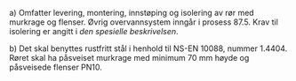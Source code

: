 a) Omfatter levering, montering, innstøping og isolering av rør med murkrage og flenser. Øvrig overvannsystem inngår i prosess 87.5. Krav til isolering er angitt i *den spesielle beskrivelsen*.

b) Det skal benyttes rustfritt stål i henhold til NS-EN 10088, nummer 1.4404. Røret skal ha påsveiset murkrage med minimum 70 mm høyde og påsveisede flenser PN10.

